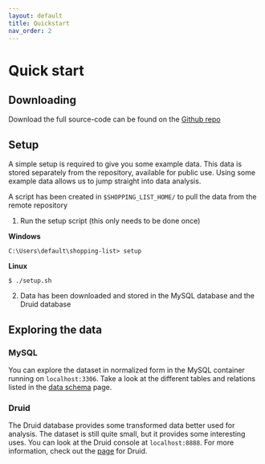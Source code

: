 ```yaml
---
layout: default
title: Quickstart
nav_order: 2
---
```


# Quick start
## Downloading
Download the full source-code can be found on the [Github repo](https://github.com/blakenerdway/shopping-list)

## Setup
A simple setup is required to give you some example data. This data is stored separately from the repository, available for
public use. Using some example data allows us to jump straight into data analysis.

A script has been created in `$SHOPPING_LIST_HOME/` to pull the data from the remote repository

1. Run the setup script (this only needs to be done once)

**Windows**
```
C:\Users\default\shopping-list> setup
``` 

**Linux**
```
$ ./setup.sh
```

2. Data has been downloaded and stored in the MySQL database and the Druid database

## Exploring the data
### MySQL
You can explore the dataset in normalized form in the MySQL container running on `localhost:3306`. Take a look at the different
tables and relations listed in the [data schema](/storage/mysql/schema) page.

### Druid
The Druid database provides some transformed data better used for analysis. The dataset is still quite small, but it provides
some interesting uses. You can look at the Druid console at `localhost:8888`. 
For more information, check out the [page](/storage/druid/information) for Druid.